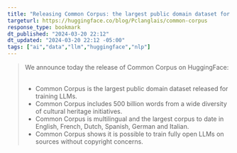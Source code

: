 ```yaml
---
title: "Releasing Common Corpus: the largest public domain dataset for training LLMs"
targeturl: https://huggingface.co/blog/Pclanglais/common-corpus
response_type: bookmark
dt_published: "2024-03-20 22:12"
dt_updated: "2024-03-20 22:12 -05:00"
tags: ["ai","data","llm","huggingface","nlp"]
---
```


>  We announce today the release of Common Corpus on HuggingFace:  
> <br>
>    - Common Corpus is the largest public domain dataset released for training LLMs.
>    - Common Corpus includes 500 billion words from a wide diversity of cultural heritage initiatives.
>    - Common Corpus is multilingual and the largest corpus to date in English, French, Dutch, Spanish, German and Italian.
>    - Common Corpus shows it is possible to train fully open LLMs on sources without copyright concerns.
